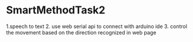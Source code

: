 # SmartMethodTask2

1.speech to text 
2. use web serial api to connect with arduino ide
3. control the movement based on the direction recognized in web page

